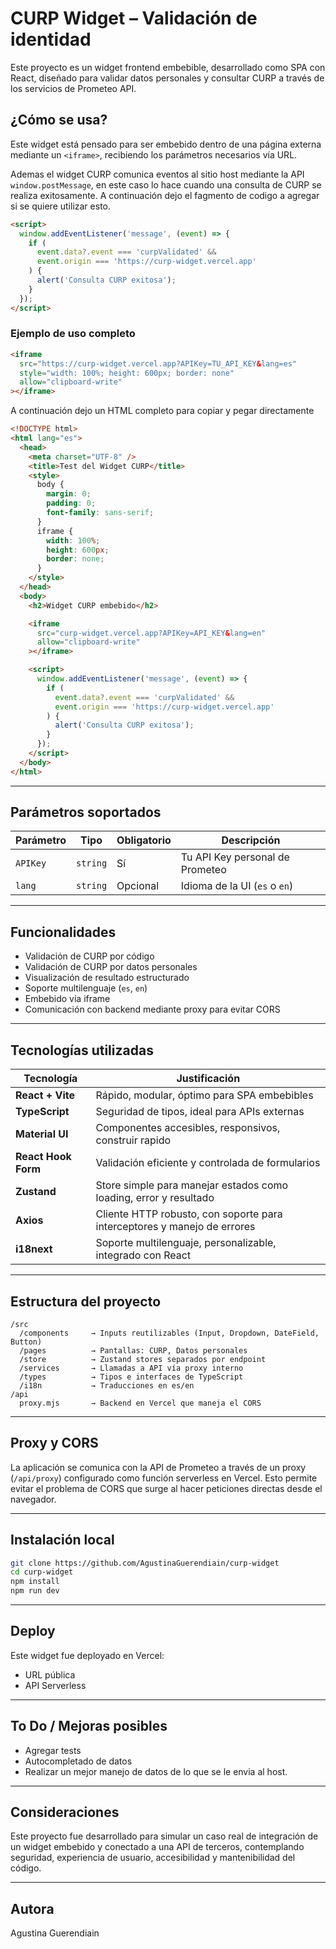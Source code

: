 # CURP Widget – Validación de identidad

Este proyecto es un widget frontend embebible, desarrollado como SPA con React, diseñado para validar datos personales y consultar CURP a través de los servicios de Prometeo API.

## ¿Cómo se usa?

Este widget está pensado para ser embebido dentro de una página externa mediante un `<iframe>`, recibiendo los parámetros necesarios vía URL.

Ademas el widget CURP comunica eventos al sitio host mediante la API `window.postMessage`, en este caso lo hace cuando una consulta de CURP se realiza exitosamente. A continuación dejo el fagmento de codigo a agregar si se quiere utilizar esto.

```html
<script>
  window.addEventListener('message', (event) => {
    if (
      event.data?.event === 'curpValidated' &&
      event.origin === 'https://curp-widget.vercel.app'
    ) {
      alert('Consulta CURP exitosa');
    }
  });
</script>
```

### Ejemplo de uso completo

```html
<iframe
  src="https://curp-widget.vercel.app?APIKey=TU_API_KEY&lang=es"
  style="width: 100%; height: 600px; border: none"
  allow="clipboard-write"
></iframe>
```

A continuación dejo un HTML completo para copiar y pegar directamente

```html
<!DOCTYPE html>
<html lang="es">
  <head>
    <meta charset="UTF-8" />
    <title>Test del Widget CURP</title>
    <style>
      body {
        margin: 0;
        padding: 0;
        font-family: sans-serif;
      }
      iframe {
        width: 100%;
        height: 600px;
        border: none;
      }
    </style>
  </head>
  <body>
    <h2>Widget CURP embebido</h2>

    <iframe
      src="curp-widget.vercel.app?APIKey=API_KEY&lang=en"
      allow="clipboard-write"
    ></iframe>

    <script>
      window.addEventListener('message', (event) => {
        if (
          event.data?.event === 'curpValidated' &&
          event.origin === 'https://curp-widget.vercel.app'
        ) {
          alert('Consulta CURP exitosa');
        }
      });
    </script>
  </body>
</html>
```

---

## Parámetros soportados

| Parámetro | Tipo     | Obligatorio | Descripción                     |
| --------- | -------- | ----------- | ------------------------------- |
| `APIKey`  | `string` | Sí          | Tu API Key personal de Prometeo |
| `lang`    | `string` | Opcional    | Idioma de la UI (`es` o `en`)   |

---

## Funcionalidades

- Validación de CURP por código
- Validación de CURP por datos personales
- Visualización de resultado estructurado
- Soporte multilenguaje (`es`, `en`)
- Embebido vía iframe
- Comunicación con backend mediante proxy para evitar CORS

---

## Tecnologías utilizadas

| Tecnología          | Justificación                                                            |
| ------------------- | ------------------------------------------------------------------------ |
| **React + Vite**    | Rápido, modular, óptimo para SPA embebibles                              |
| **TypeScript**      | Seguridad de tipos, ideal para APIs externas                             |
| **Material UI**     | Componentes accesibles, responsivos, construir rapido                    |
| **React Hook Form** | Validación eficiente y controlada de formularios                         |
| **Zustand**         | Store simple para manejar estados como loading, error y resultado        |
| **Axios**           | Cliente HTTP robusto, con soporte para interceptores y manejo de errores |
| **i18next**         | Soporte multilenguaje, personalizable, integrado con React               |

---

## Estructura del proyecto

```
/src
  /components     → Inputs reutilizables (Input, Dropdown, DateField, Button)
  /pages          → Pantallas: CURP, Datos personales
  /store          → Zustand stores separados por endpoint
  /services       → Llamadas a API vía proxy interno
  /types          → Tipos e interfaces de TypeScript
  /i18n           → Traducciones en es/en
/api
  proxy.mjs       → Backend en Vercel que maneja el CORS
```

---

## Proxy y CORS

La aplicación se comunica con la API de Prometeo a través de un proxy (`/api/proxy`) configurado como función serverless en Vercel. Esto permite evitar el problema de CORS que surge al hacer peticiones directas desde el navegador.

---

## Instalación local

```bash
git clone https://github.com/AgustinaGuerendiain/curp-widget
cd curp-widget
npm install
npm run dev
```

---

## Deploy

Este widget fue deployado en Vercel:

- URL pública
- API Serverless

---

## To Do / Mejoras posibles

- Agregar tests
- Autocompletado de datos
- Realizar un mejor manejo de datos de lo que se le envia al host.

---

## Consideraciones

Este proyecto fue desarrollado para simular un caso real de integración de un widget embebido y conectado a una API de terceros, contemplando seguridad, experiencia de usuario, accesibilidad y mantenibilidad del código.

---

## Autora

Agustina Guerendiain
